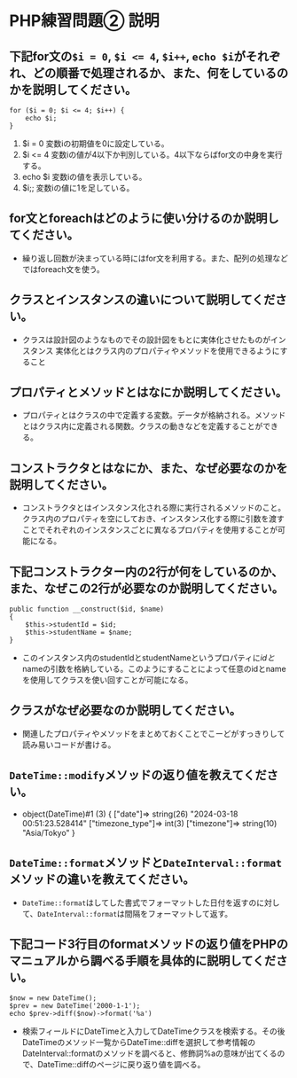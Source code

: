# PHP練習問題② 説明

## 下記for文の`$i = 0`, `$i <= 4`, `$i++`, `echo $i`がそれぞれ、どの順番で処理されるか、また、何をしているのかを説明してください。

```
for ($i = 0; $i <= 4; $i++) {
    echo $i;
}
```

1. $i = 0  変数iの初期値を0に設定している。
2. $i <= 4  変数iの値が4以下か判別している。4以下ならばfor文の中身を実行する。
3. echo $i  変数iの値を表示している。
4. $i;;  変数iの値に1を足している。

## for文とforeachはどのように使い分けるのか説明してください。
- 繰り返し回数が決まっている時にはfor文を利用する。また、配列の処理などではforeach文を使う。

## クラスとインスタンスの違いについて説明してください。
- クラスは設計図のようなものでその設計図をもとに実体化させたものがインスタンス
実体化とはクラス内のプロパティやメソッドを使用できるようにすること

## プロパティとメソッドとはなにか説明してください。
- プロパティとはクラスの中で定義する変数。データが格納される。メソッドとはクラス内に定義される関数。クラスの動きなどを定義することができる。

## コンストラクタとはなにか、また、なぜ必要なのかを説明してください。
- コンストラクタとはインスタンス化される際に実行されるメソッドのこと。クラス内のプロパティを空にしておき、インスタンス化する際に引数を渡すことでそれぞれのインスタンスごとに異なるプロパティを使用することが可能になる。

## 下記コンストラクター内の2行が何をしているのか、また、なぜこの2行が必要なのか説明してください。
```
public function __construct($id, $name)
{
    $this->studentId = $id;
    $this->studentName = $name;
}
```
- このインスタンス内のstudentIdとstudentNameというプロパティに$idと$nameの引数を格納している。このようにすることによって任意のidとnameを使用してクラスを使い回すことが可能になる。

## クラスがなぜ必要なのか説明してください。
- 関連したプロパティやメソッドをまとめておくことでこーどがすっきりして読み易いコードが書ける。

## `DateTime::modify`メソッドの返り値を教えてください。
- object(DateTime)#1 (3) {
  ["date"]=>
  string(26) "2024-03-18 00:51:23.528414"
  ["timezone_type"]=>
  int(3)
  ["timezone"]=>
  string(10) "Asia/Tokyo"
}

## `DateTime::format`メソッドと`DateInterval::format`メソッドの違いを教えてください。
- `DateTime::format`はしてした書式でフォーマットした日付を返すのに対して、`DateInterval::format`は間隔をフォーマットして返す。

## 下記コード3行目のformatメソッドの返り値をPHPのマニュアルから調べる手順を具体的に説明してください。
```
$now = new DateTime();
$prev = new DateTime('2000-1-1');
echo $prev->diff($now)->format('%a')
```

- 検索フィールドにDateTimeと入力してDateTimeクラスを検索する。その後DateTimeのメソッド一覧からDateTime::diffを選択して参考情報のDateInterval::formatのメソッドを調べると、修飾詞%aの意味が出てくるので、DateTime::diffのページに戻り返り値を調べる。